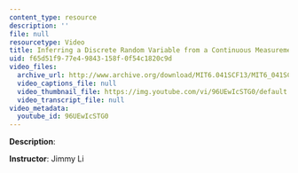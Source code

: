 ```yaml
---
content_type: resource
description: ''
file: null
resourcetype: Video
title: Inferring a Discrete Random Variable from a Continuous Measurement
uid: f65d51f9-77e4-9843-158f-0f54c1820c9d
video_files:
  archive_url: http://www.archive.org/download/MIT6.041SCF13/MIT6_041SCF13_Inferring_a_Discrete_Random_Variable_from_a_Continuous_Measurement_300k.mp4
  video_captions_file: null
  video_thumbnail_file: https://img.youtube.com/vi/96UEwIcSTG0/default.jpg
  video_transcript_file: null
video_metadata:
  youtube_id: 96UEwIcSTG0
---
```


**Description**:

**Instructor**: Jimmy Li